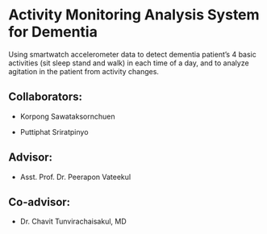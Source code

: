 # Activity Monitoring Analysis System for Dementia

Using smartwatch accelerometer data to detect dementia patient’s 4 basic activities (sit sleep stand and walk) in each time of a day, and to analyze agitation in the patient from activity changes.

## Collaborators:

* Korpong Sawataksornchuen

* Puttiphat Sriratpinyo

## Advisor:

* Asst. Prof. Dr. Peerapon Vateekul

## Co-advisor:

* Dr. Chavit Tunvirachaisakul, MD
